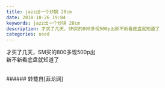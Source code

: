 ```yaml
---
title: jazz出一个炒锅 28cm
date: 2018-10-26 19:04
keywords: jazz出一个炒锅 28cm
description: 才买了几天，SM买的800多现500p出新不新看底盘就知道了
categories: used
---
```

<td class="t_f" id="postmessage_2171587">

才买了几天，SM买的800多现500p出<br/>
新不新看底盘就知道了<br/>
<br/>
<img alt="" border="0" class="zoom" data-cf-modified-a1e74ee356fd027fe5cccb24-="" file="http://www.flw.ph/data/appbyme/upload/image/201810/26/5KKYrWkl0Elz.jpg" id="aimg_l08tQ" lazyloadthumb="1" onclick="" onmouseover="" src="http://www.flw.ph/data/appbyme/upload/image/201810/26/5KKYrWkl0Elz.jpg"/><br/>
<img alt="" border="0" class="zoom" data-cf-modified-a1e74ee356fd027fe5cccb24-="" file="http://www.flw.ph/data/appbyme/upload/image/201810/26/QVucmMIfcs23.jpg" id="aimg_iZjw0" lazyloadthumb="1" onclick="" onmouseover="" src="http://www.flw.ph/data/appbyme/upload/image/201810/26/QVucmMIfcs23.jpg"/><br/>
</td>
###### 转载自[菲龙网]